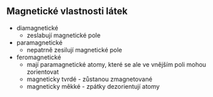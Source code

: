 ## Magnetické vlastnosti látek
- diamagnetické
    - zeslabují magnetické pole
- paramagnetické
    - nepatrně zesilují magnetické pole
- feromagnetické
    - mají paramagnetické atomy, které se ale ve vnějším poli mohou zorientovat
    - magneticky tvrdé - zůstanou zmagnetované
    - magneticky měkké - zpátky dezorientují atomy